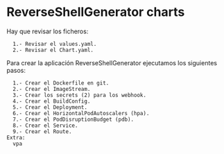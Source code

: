 # ReverseShellGenerator charts

Hay que revisar los ficheros:
```
  1.- Revisar el values.yaml.
  2.- Revisar el Chart.yaml.
```

Para crear la aplicación ReverseShellGenerator ejecutamos los siguientes pasos:
```
  1.- Crear el Dockerfile en git.
  2.- Crear el ImageStream.
  3.- Crear los secrets (2) para los webhook.
  4.- Crear el BuildConfig.
  5.- Crear el Deployment.
  6.- Crear el HorizontalPodAutoscalers (hpa).
  7.- Crear el PodDisruptionBudget (pdb).
  8.- Crear el Service.
  9.- Crear el Route.
Extra:
  vpa
```

